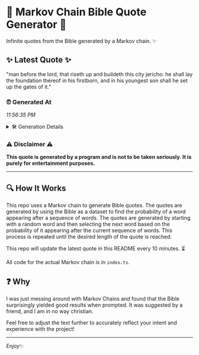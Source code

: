 # 📖 Markov Chain Bible Quote Generator 📖

Infinite quotes from the Bible generated by a Markov chain. ✨

## ✨ Latest Quote ✨
"man before the lord, that riseth up and buildeth this city jericho: he shall lay the foundation thereof in his firstborn, and in his youngest son shall he set up the gates of it."

### ⏰ Generated At
*11:56:35 PM*

<details>
    <summary>🛠️ Generation Details</summary>
    <p>
        <strong>🌱 Seed:</strong> man<br>
        <strong>🔄 Iterations:</strong> 33<br>
        <strong>📜 Context History:</strong><br>[ man ]: before<br>[ man, before ]: the<br>[ man, before, the ]: lord,<br>[ man, before, the, lord, ]: that<br>[ man, before, the, lord,, that ]: riseth<br>[ man, before, the, lord,, that, riseth ]: up<br>[ before, the, lord,, that, riseth, up ]: and<br>[ the, lord,, that, riseth, up, and ]: buildeth<br>[ lord,, that, riseth, up, and, buildeth ]: this<br>[ that, riseth, up, and, buildeth, this ]: city<br>[ riseth, up, and, buildeth, this, city ]: jericho:<br>[ up, and, buildeth, this, city, jericho: ]: he<br>[ and, buildeth, this, city, jericho:, he ]: shall<br>[ buildeth, this, city, jericho:, he, shall ]: lay<br>[ this, city, jericho:, he, shall, lay ]: the<br>[ city, jericho:, he, shall, lay, the ]: foundation<br>[ jericho:, he, shall, lay, the, foundation ]: thereof<br>[ he, shall, lay, the, foundation, thereof ]: in<br>[ shall, lay, the, foundation, thereof, in ]: his<br>[ lay, the, foundation, thereof, in, his ]: firstborn,<br>[ the, foundation, thereof, in, his, firstborn, ]: and<br>[ foundation, thereof, in, his, firstborn,, and ]: in<br>[ thereof, in, his, firstborn,, and, in ]: his<br>[ in, his, firstborn,, and, in, his ]: youngest<br>[ his, firstborn,, and, in, his, youngest ]: son<br>[ firstborn,, and, in, his, youngest, son ]: shall<br>[ and, in, his, youngest, son, shall ]: he<br>[ in, his, youngest, son, shall, he ]: set<br>[ his, youngest, son, shall, he, set ]: up<br>[ youngest, son, shall, he, set, up ]: the<br>[ son, shall, he, set, up, the ]: gates<br>[ shall, he, set, up, the, gates ]: of<br>[ he, set, up, the, gates, of ]: it.<br>
    </p>
</details>

### ⚠️ Disclaimer ⚠️
**This quote is generated by a program and is not to be taken seriously. It is purely for entertainment purposes.**

---

## 🔍 How It Works

This repo uses a Markov chain to generate Bible quotes. The quotes are generated by using the Bible as a dataset to find the probability of a word appearing after a sequence of words. The quotes are generated by starting with a random word and then selecting the next word based on the probability of it appearing after the current sequence of words. This process is repeated until the desired length of the quote is reached.

This repo will update the latest quote in this README every 10 minutes. ⏳

All code for the actual Markov chain is in `index.ts`.

## ❓ Why

I was just messing around with Markov Chains and found that the Bible surprisingly yielded good results when prompted. 
It was suggested by a friend, and I am in no way christian.

Feel free to adjust the text further to accurately reflect your intent and experience with the project!

---

*Enjoy*✨
